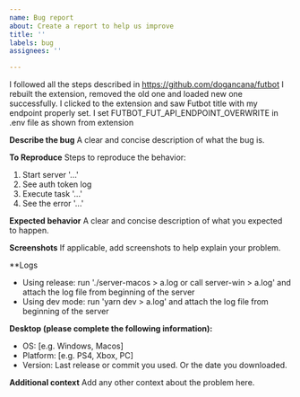 ```yaml
---
name: Bug report
about: Create a report to help us improve
title: ''
labels: bug
assignees: ''

---
```


I followed all the steps described in https://github.com/dogancana/futbot
I rebuilt the extension, removed the old one and loaded new one successfully. 
I clicked to the extension and saw Futbot title with my endpoint properly set.
I set FUTBOT_FUT_API_ENDPOINT_OVERWRITE in .env file as shown from extension

**Describe the bug**
A clear and concise description of what the bug is.

**To Reproduce**
Steps to reproduce the behavior:
1. Start server '...'
2. See auth token log
3. Execute task '...'
4. See the error '...'

**Expected behavior**
A clear and concise description of what you expected to happen.

**Screenshots**
If applicable, add screenshots to help explain your problem.

**Logs
 - Using release: run './server-macos > a.log or call server-win > a.log' and attach the log file from beginning of the server
 - Using dev mode: run 'yarn dev > a.log' and attach the log file from beginning of the server

**Desktop (please complete the following information):**
 - OS: [e.g. Windows, Macos]
 - Platform: [e.g. PS4, Xbox, PC]
 - Version: Last release or commit you used. Or the date you downloaded.

**Additional context**
Add any other context about the problem here.
